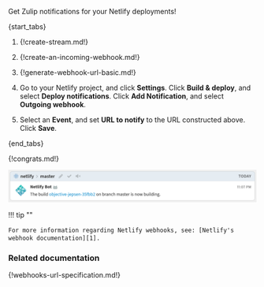 Get Zulip notifications for your Netlify deployments!

{start_tabs}

1. {!create-stream.md!}

1. {!create-an-incoming-webhook.md!}

1. {!generate-webhook-url-basic.md!}

1. Go to your Netlify project, and click **Settings**. Click **Build & deploy**, and select **Deploy notifications**.
   Click **Add Notification**, and select **Outgoing webhook**.

1. Select an **Event**, and set **URL to notify** to the URL constructed above. Click **Save**.

{end_tabs}

{!congrats.md!}

![](/static/images/integrations/netlify/001.png)

!!! tip ""

    For more information regarding Netlify webhooks, see: [Netlify's webhook documentation][1].

[1]: https://www.netlify.com/docs/webhooks/

### Related documentation

{!webhooks-url-specification.md!}
